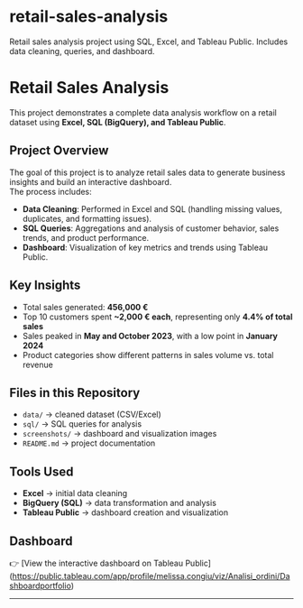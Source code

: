 # retail-sales-analysis
Retail sales analysis project using SQL, Excel, and Tableau Public. Includes data cleaning, queries, and dashboard.
# Retail Sales Analysis

This project demonstrates a complete data analysis workflow on a retail dataset using **Excel, SQL (BigQuery), and Tableau Public**.

## Project Overview
The goal of this project is to analyze retail sales data to generate business insights and build an interactive dashboard.  
The process includes:
- **Data Cleaning**: Performed in Excel and SQL (handling missing values, duplicates, and formatting issues).
- **SQL Queries**: Aggregations and analysis of customer behavior, sales trends, and product performance.
- **Dashboard**: Visualization of key metrics and trends using Tableau Public.

## Key Insights
- Total sales generated: **456,000 €**
- Top 10 customers spent **~2,000 € each**, representing only **4.4% of total sales**
- Sales peaked in **May and October 2023**, with a low point in **January 2024**
- Product categories show different patterns in sales volume vs. total revenue

## Files in this Repository
- `data/` → cleaned dataset (CSV/Excel)
- `sql/` → SQL queries for analysis
- `screenshots/` → dashboard and visualization images
- `README.md` → project documentation

## Tools Used
- **Excel** → initial data cleaning  
- **BigQuery (SQL)** → data transformation and analysis  
- **Tableau Public** → dashboard creation and visualization  

## Dashboard
👉 [View the interactive dashboard on Tableau Public]
(https://public.tableau.com/app/profile/melissa.congiu/viz/Analisi_ordini/Dashboardportfolio)

---
